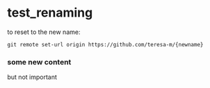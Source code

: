 # test_renaming

to reset to the new name:
```
git remote set-url origin https://github.com/teresa-m/{newname}
```


### some new content
but not important
